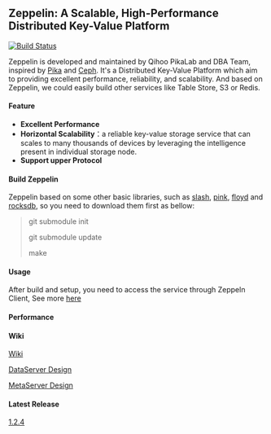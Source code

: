 ## **Zeppelin: A Scalable, High-Performance Distributed Key-Value Platform**

[![Build Status](https://travis-ci.org/Qihoo360/zeppelin.svg?branch=master)](https://travis-ci.org/Qihoo360/zeppelin)

Zeppelin is developed and maintained by Qihoo PikaLab and DBA Team, inspired by [Pika](https://github.com/Qihoo360/pika) and [Ceph](https://github.com/ceph/ceph). It's a Distributed Key-Value Platform which aim to providing excellent performance, reliability, and scalability. And based on Zeppelin, we could easily build other services like Table Store, S3 or Redis.


#### **Feature**

- **Excellent Performance**
- **Horizontal Scalability**：a reliable key-value storage service that can scales to many thousands of devices by leveraging the intelligence present in individual storage node.
- **Support upper Protocol**


#### **Build Zeppelin**

Zeppelin based  on some other basic libraries, such as [slash](https://github.com/PikaLabs/slash), [pink](https://github.com/PikaLabs/pink), [floyd](https://github.com/PikaLabs/floyd) and [rocksdb](https://github.com/facebook/rocksdb), so you need to download them first as bellow: 

> git submodule init
>
> git submodule update
>
> make


#### **Usage**

After build and setup, you need to access the service through Zeppeln Client, See more [here](https://github.com/Qihoo360/zeppelin-client)



#### **Performance**

#### Wiki
[Wiki](https://github.com/baotiao/zeppelin/wiki)

[DataServer Design](http://catkang.github.io/2018/01/16/zeppelin-node.html)

[MetaServer Design](http://catkang.github.io/2018/01/19/zeppelin-meta.html)

#### Latest Release
[1.2.4](https://github.com/Qihoo360/zeppelin/releases)
